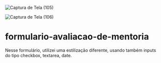 ![Captura de Tela (105)](https://user-images.githubusercontent.com/108637829/224188174-6ef5ffa7-86b8-44c4-b095-00ed4d53a222.png)

![Captura de Tela (106)](https://user-images.githubusercontent.com/108637829/224188202-7d944684-464c-478e-8c86-6984e58b85ac.png)

# formulario-avaliacao-de-mentoria
Nesse formulário, utilizei uma estilização diferente, usando também inputs do tipo checkbox, textarea, date. 
